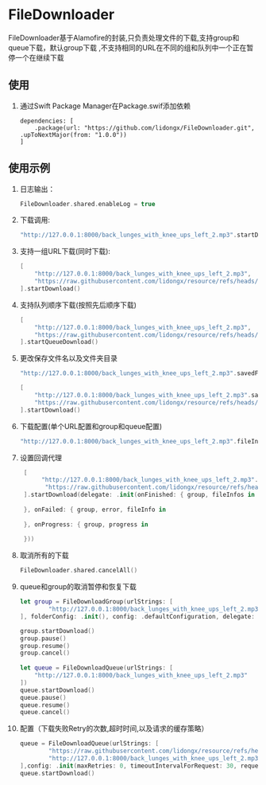 # FileDownloader

FileDownloader基于Alamofire的封装,只负责处理文件的下载,支持group和queue下载，默认group下载 ,不支持相同的URL在不同的组和队列中一个正在暂停一个在继续下载

## 使用

1. 通过Swift Package Manager在Package.swif添加依赖
    ```
    dependencies: [
        .package(url: "https://github.com/lidongx/FileDownloader.git", .upToNextMajor(from: "1.0.0"))
    ]
    ```

## 使用示例

1. 日志输出：

    ```swift
    FileDownloader.shared.enableLog = true
    ```
    
2. 下载调用:
    
    ```swift
    "http://127.0.0.1:8000/back_lunges_with_knee_ups_left_2.mp3".startDownload()
    ```
3. 支持一组URL下载(同时下载):

    ```swift
    [
        "http://127.0.0.1:8000/back_lunges_with_knee_ups_left_2.mp3",
        "https://raw.githubusercontent.com/lidongx/resource/refs/heads/main/back_lunges_with_knee_ups_left_2.mp3"
    ].startDownload()
    ```
4. 支持队列顺序下载(按照先后顺序下载)

    ```swift
    [
        "http://127.0.0.1:8000/back_lunges_with_knee_ups_left_2.mp3",
        "https://raw.githubusercontent.com/lidongx/resource/refs/heads/main/back_lunges_with_knee_ups_left_2.mp3"
    ].startQueueDownload()
    ```
    
5. 更改保存文件名以及文件夹目录

    ```swift
    "http://127.0.0.1:8000/back_lunges_with_knee_ups_left_2.mp3".savedFileName("mm.mp3").folderName("FolderName").startDownload()
    
    [
        "http://127.0.0.1:8000/back_lunges_with_knee_ups_left_2.mp3".savedFileName("mm.mp3").folderName("FolderName"),
        "https://raw.githubusercontent.com/lidongx/resource/refs/heads/main/back_lunges_with_knee_ups_left_2.mp3".fileInfo()
    ].startDownload()
    ```
    
6. 下载配置(单个URL配置和group和queue配置)
   
    ```swift
    "http://127.0.0.1:8000/back_lunges_with_knee_ups_left_2.mp3".fileInfo().config(config:.defaultConfiguration).startDownload()
    ```
    
7. 设置回调代理

   ```swift
    [
         "http://127.0.0.1:8000/back_lunges_with_knee_ups_left_2.mp3".savedFileName("mm.mp3").folderName("FolderName"),
          "https://raw.githubusercontent.com/lidongx/resource/refs/heads/main/back_lunges_with_knee_ups_left_2.mp3".fileInfo()
    ].startDownload(delegate: .init(onFinished: { group, fileInfos in
            
    }, onFailed: { group, error, fileInfo in
            
    }, onProgress: { group, progress in
            
    }))
    ```

8. 取消所有的下载

    ```swift
    FileDownloader.shared.cancelAll()
   ```

9. queue和group的取消暂停和恢复下载

    ```swift
  	let group = FileDownloadGroup(urlStrings: [
            "http://127.0.0.1:8000/back_lunges_with_knee_ups_left_2.mp3"
    ], folderConfig: .init(), config: .defaultConfiguration, delegate: nil)
    
    group.startDownload()
    group.pause()
    group.resume()
    group.cancel()
     
    let queue = FileDownloadQueue(urlStrings: [
        "http://127.0.0.1:8000/back_lunges_with_knee_ups_left_2.mp3"
    ])
    queue.startDownload()
    queue.pause()
    queue.resume()
    queue.cancel()
   ```
   
10. 配置（下载失败Retry的次数,超时时间,以及请求的缓存策略）
    ```swift
    queue = FileDownloadQueue(urlStrings: [
            "https://raw.githubusercontent.com/lidongx/resource/refs/heads/main/222.mp4",
            "http://127.0.0.1:8000/back_lunges_with_knee_ups_left_2.mp3"
    ],config: .init(maxRetries: 0, timeoutIntervalForRequest: 30, requestCachePolicy: .reloadIgnoringLocalAndRemoteCacheData))
    queue.startDownload()
   ```
 
    

